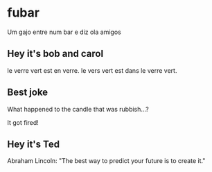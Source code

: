 # fubar

Um gajo entre num bar e diz ola amigos

## Hey it's bob and carol

le verre vert est en verre.
le vers vert est dans le verre vert.

## Best joke

What happened to the candle that was rubbish...?

It got fired!

## Hey it's Ted

Abraham Lincoln: "The best way to predict your future is to create it."
